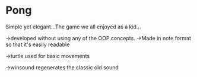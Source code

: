 # Pong
Simple yet elegant...The game we all enjoyed as a kid...

->developed without using any of the OOP concepts.
->Made in note format so that it's easily readable

->turtle used for basic movements

->winsound regenerates the classic old sound



